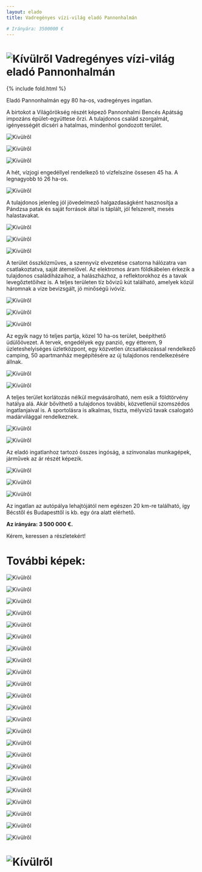```yaml
---
layout: elado
title: Vadregényes vízi-világ eladó Pannonhalmán 

# Irányára: 3500000 €
---
```


# ![Kívülről](http://i.imgur.com/J4m9gPe.jpg) Vadregényes vízi-világ eladó Pannonhalmán

{% include fold.html %}

Eladó Pannonhalmán egy 80 ha-os, vadregényes ingatlan. 

A birtokot a Világörökség részét képező Pannonhalmi Bencés Apátság impozáns épület-együttese őrzi. A tulajdonos család szorgalmát, igényességét dicséri a hatalmas, mindenhol gondozott terület.

![Kívülről](http://i.imgur.com/gxLCTPr.jpg)

![Kívülről](http://i.imgur.com/CGnbAfM.jpg)

![Kívülről](http://i.imgur.com/dPp828z.jpg)

A hét, vízjogi engedéllyel rendelkező tó vízfelszíne össesen 45 ha. A legnagyobb tó 26 ha-os.

![Kívülről](http://i.imgur.com/5W8OAoX.jpg)

A tulajdonos jelenleg jól jövedelmező halgazdaságként hasznosítja a Pándzsa patak és saját források által is táplált, jól felszerelt, mesés halastavakat. 

![Kívülről](http://i.imgur.com/aIffkHL.jpg)

![Kívülről](http://i.imgur.com/5UgiglR.jpg)

![Kívülről](http://i.imgur.com/xZxKaTB.jpg)

A terület összközműves, a szennyvíz elvezetése csatorna hálózatra van csatlakoztatva, saját átemelővel. Az elektromos áram földkábelen érkezik a tulajdonos családiházaihoz, a halászházhoz, a reflektorokhoz és a tavak levegőztetőihez is.
A teljes területen tíz bővizű kút található, amelyek közül háromnak a vize bevizsgált, jó minőségű ivóvíz. 

![Kívülről](http://i.imgur.com/eS3DkuC.jpg)

![Kívülről](http://i.imgur.com/AKjLXGH.jpg)

![Kívülről](http://i.imgur.com/u8pO4z1.jpg)

Az egyik nagy tó teljes partja, közel 10 ha-os terület, beépíthető üdülőövezet. A tervek, engedélyek egy panzió, egy étterem, 9 üzleteshelyiséges üzletközpont, egy közvetlen útcsatlakozással rendelkező camping, 50 apartmanház megépítésére az új tulajdonos rendelkezésére állnak.

![Kívülről](http://i.imgur.com/Z9Mvnzz.jpg)

![Kívülről](http://i.imgur.com/z9XAbPi.jpg)

A teljes terület korlátozás nélkül megvásárolható, nem esik a földtörvény hatálya alá. Akár bővíthető a tulajdonos további, közvetlenül szomszédos  ingatlanjaival is.
A sportolásra is alkalmas, tiszta, mélyvizű tavak csalogató madárvilággal rendelkeznek.

![Kívülről](http://i.imgur.com/82xwMWm.jpg)

![Kívülről](http://i.imgur.com/L59MRbw.jpg)

Az eladó ingatlanhoz tartozó összes ingóság, a színvonalas munkagépek, járművek az ár részét képezik.

![Kívülről](http://i.imgur.com/Yo8OmHX.jpg)

![Kívülről](http://i.imgur.com/aGPrUTQ.jpg)

![Kívülről](http://i.imgur.com/bNVbtnc.jpg)

Az ingatlan az autópálya lehajtójától nem egészen 20 km-re található, így Bécstől és Budapesttől is kb. egy óra alatt elérhető.

**Az irányára: 3 500 000 €.**

Kérem, keressen a részletekért! 

# További képek:

![Kívülről](http://i.imgur.com/OcdHDlj.jpg)

![Kívülről](http://i.imgur.com/d9hXQM0.jpg)

![Kívülről](http://i.imgur.com/0IfGir5.jpg)

![Kívülről](http://i.imgur.com/NBmyOL7.jpg)

![Kívülről](http://i.imgur.com/4jl4yUo.jpg)

![Kívülről](http://i.imgur.com/likHUjt.jpg)

![Kívülről](http://i.imgur.com/qtXzvnR.jpg)

![Kívülről](http://i.imgur.com/aVAKvyV.jpg)

![Kívülről](http://i.imgur.com/8fZnGox.jpg)

![Kívülről](http://i.imgur.com/XV8wXbz.jpg)

![Kívülről](http://i.imgur.com/01PnzAa.jpg)

![Kívülről](http://i.imgur.com/j0tJaRF.jpg)

![Kívülről](http://i.imgur.com/ocbhVeE.jpg)

![Kívülről](http://i.imgur.com/LXHX4bF.jpg)

![Kívülről](http://i.imgur.com/DhtWf9r.jpg)

![Kívülről](http://i.imgur.com/RuHLARz.jpg)

![Kívülről](http://i.imgur.com/oUeQozd.jpg)

![Kívülről](http://i.imgur.com/YgbzWkW.jpg)

![Kívülről](http://i.imgur.com/Piv4kbU.jpg)

![Kívülről](http://i.imgur.com/w4W9Y03.jpg)

![Kívülről](http://i.imgur.com/mrDJSfX.jpg)

![Kívülről](http://i.imgur.com/nV1Yzby.jpg)

![Kívülről](http://i.imgur.com/ZWsr7mz.jpg)

# ![Kívülről](http://i.imgur.com/Wca5Jyx.jpg)


